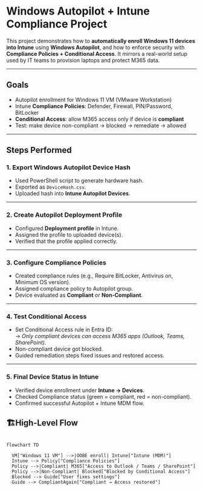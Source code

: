 # Windows Autopilot + Intune Compliance Project

This project demonstrates how to **automatically enroll Windows 11 devices into Intune** using **Windows Autopilot**, and how to enforce security with **Compliance Policies + Conditional Access**. It mirrors a real-world setup used by IT teams to provision laptops and protect M365 data.

---

## Goals
- Autopilot enrollment for Windows 11 VM (VMware Workstation)
- Intune **Compliance Policies**: Defender, Firewall, PIN/Password, BitLocker
- **Conditional Access**: allow M365 access only if device is **compliant**
- Test: make device non-compliant → blocked → remediate → allowed

---

## Steps Performed

### 1. Export Windows Autopilot Device Hash
- Used PowerShell script to generate hardware hash.
- Exported as `DeviceHash.csv`.
- Uploaded hash into **Intune Autopilot Devices**.



---

### 2. Create Autopilot Deployment Profile
- Configured **Deployment profile** in Intune.
- Assigned the profile to uploaded device(s).
- Verified that the profile applied correctly.



---

### 3. Configure Compliance Policies
- Created compliance rules (e.g., Require BitLocker, Antivirus on, Minimum OS version).
- Assigned compliance policy to Autopilot group.
- Device evaluated as **Compliant** or **Non-Compliant**.



---

### 4. Test Conditional Access
- Set Conditional Access rule in Entra ID:  
  → *Only compliant devices can access M365 apps (Outlook, Teams, SharePoint).*
- Non-compliant device got blocked.
- Guided remediation steps fixed issues and restored access.



---

### 5. Final Device Status in Intune
- Verified device enrollment under **Intune → Devices**.
- Checked Compliance status (green = compliant, red = non-compliant).
- Confirmed successful Autopilot + Intune MDM flow.





## 🏗High-Level Flow

```mermaid

flowchart TD

  VM["Windows 11 VM"] -->|OOBE enroll| Intune["Intune (MDM)"]
  Intune --> Policy["Compliance Policies"]
  Policy -->|Compliant| M365["Access to Outlook / Teams / SharePoint"]
  Policy -->|Non-Compliant| Blocked["Blocked by Conditional Access"]
  Blocked --> Guide["User fixes settings"]
  Guide --> CompliantAgain["Compliant → Access restored"]

